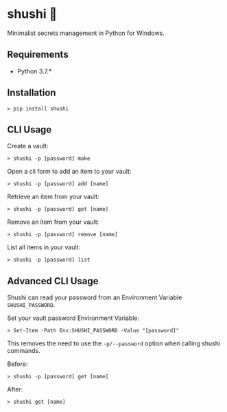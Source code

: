 # shushi 🍤
Minimalist secrets management in Python for Windows.

## Requirements
- Python 3.7.*

## Installation
```posh
> pip install shushi
```

## CLI Usage
Create a vault:
```posh
> shushi -p [password] make
```

Open a cli form to add an item to your vault:
```posh
> shushi -p [password] add [name]
```

Retrieve an item from your vault:
```posh
> shushi -p [password] get [name]
```

Remove an item from your vault:
```posh
> shushi -p [password] remove [name]
```

List all items in your vault:
```posh
> shushi -p [password] list
```

## Advanced CLI Usage
Shushi can read your password from an Environment Variable `SHUSHI_PASSWORD`.

Set your vault password Environment Variable:
```posh
> Set-Item -Path Env:SHUSHI_PASSWORD -Value "[password]"
```

This removes the need to use the `-p/--password` option when calling shushi commands.

Before:
```posh
> shushi -p [password] get [name]
```

After:
```posh
> shushi get [name]
```